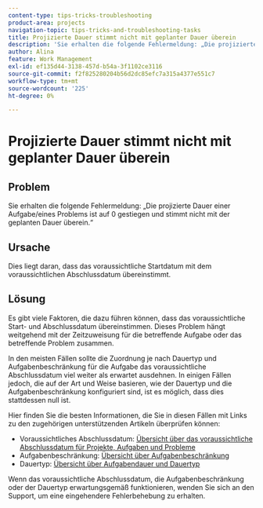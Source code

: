 ```yaml
---
content-type: tips-tricks-troubleshooting
product-area: projects
navigation-topic: tips-tricks-and-troubleshooting-tasks
title: Projizierte Dauer stimmt nicht mit geplanter Dauer überein
description: 'Sie erhalten die folgende Fehlermeldung: „Die projizierte Dauer einer Aufgabe/eines Problems ist auf 0 gestiegen und stimmt nicht mit der geplanten Dauer überein.“'
author: Alina
feature: Work Management
exl-id: ef135d44-3138-457d-b54a-3f1102ce3116
source-git-commit: f2f825280204b56d2dc85efc7a315a4377e551c7
workflow-type: tm+mt
source-wordcount: '225'
ht-degree: 0%

---
```


# Projizierte Dauer stimmt nicht mit geplanter Dauer überein

## Problem

Sie erhalten die folgende Fehlermeldung: „Die projizierte Dauer einer Aufgabe/eines Problems ist auf 0 gestiegen und stimmt nicht mit der geplanten Dauer überein.“

## Ursache

Dies liegt daran, dass das voraussichtliche Startdatum mit dem voraussichtlichen Abschlussdatum übereinstimmt.

## Lösung

Es gibt viele Faktoren, die dazu führen können, dass das voraussichtliche Start- und Abschlussdatum übereinstimmen. Dieses Problem hängt weitgehend mit der Zeitzuweisung für die betreffende Aufgabe oder das betreffende Problem zusammen.

In den meisten Fällen sollte die Zuordnung je nach Dauertyp und Aufgabenbeschränkung für die Aufgabe das voraussichtliche Abschlussdatum viel weiter als erwartet ausdehnen. In einigen Fällen jedoch, die auf der Art und Weise basieren, wie der Dauertyp und die Aufgabenbeschränkung konfiguriert sind, ist es möglich, dass dies stattdessen null ist.

Hier finden Sie die besten Informationen, die Sie in diesen Fällen mit Links zu den zugehörigen unterstützenden Artikeln überprüfen können:

* Voraussichtliches Abschlussdatum: [Übersicht über das voraussichtliche Abschlussdatum für Projekte, Aufgaben und Probleme](../../../manage-work/projects/planning-a-project/project-projected-completion-date.md)
* Aufgabenbeschränkung: [Übersicht über Aufgabenbeschränkung](../../../manage-work/tasks/task-constraints/task-constraint-overview.md)
* Dauertyp: [Übersicht über Aufgabendauer und Dauertyp](../../../manage-work/tasks/taskdurtn/task-duration-and-duration-type.md)

Wenn das voraussichtliche Abschlussdatum, die Aufgabenbeschränkung oder der Dauertyp erwartungsgemäß funktionieren, wenden Sie sich an den Support, um eine eingehendere Fehlerbehebung zu erhalten.

